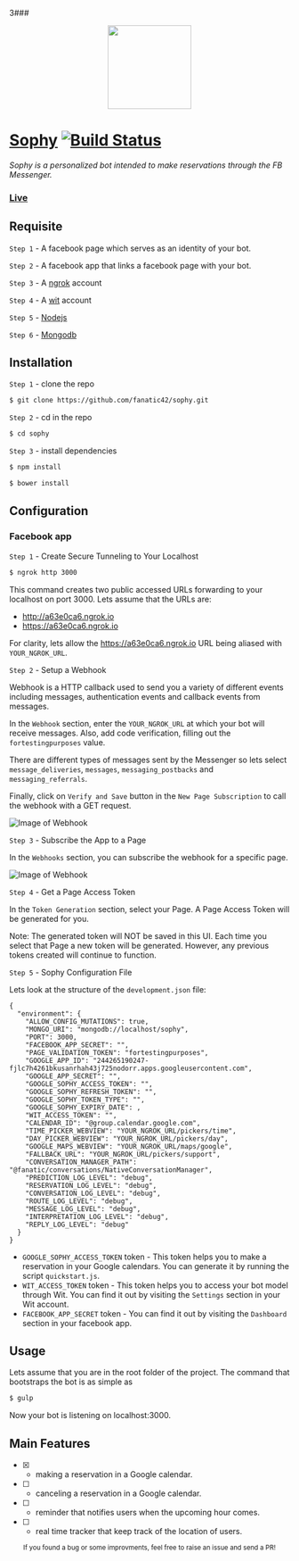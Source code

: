 3### <p align="center"><img width="150px" height="150px" src="https://scontent.fsof3-1.fna.fbcdn.net/v/t1.0-9/17553949_615473718638702_8401331221913396484_n.png?oh=38bf43137d3b173555ff3db4cc93e1a4&oe=59591393"></p>

# [Sophy](https://m.me/sophy.virtual.assistant) [![Build Status](https://travis-ci.com/kkolarov/sophy.svg?token=yiwT9utGSLvfkSnTbVXG&branch=master)](https://travis-ci.com/kkolarov/sophy)

*Sophy is a personalized bot intended to make reservations through the FB Messenger.*

### [Live](https://m.me/sophy.virtual.assistant)


## Requisite

`Step 1` - A facebook page which serves as an identity of your bot.

`Step 2` - A facebook app that links a facebook page with your bot.

`Step 3` - A [ngrok](https://ngrok.com) account

`Step 4` - A [wit](https://wit.ai/) account

`Step 5` - [Nodejs](https://nodejs.org/en/)

`Step 6` - [Mongodb](https://www.mongodb.com/)

## Installation

`Step 1` - clone the repo

```bash
$ git clone https://github.com/fanatic42/sophy.git
```

`Step 2` - cd in the repo

```bash
$ cd sophy
```

`Step 3` - install dependencies

```bash
$ npm install
```

```bash
$ bower install
```

## Configuration

### Facebook app

`Step 1` - Create Secure Tunneling to Your Localhost

```bash
$ ngrok http 3000
```
This command creates two public accessed URLs forwarding to your localhost on port 3000. Lets assume that the URLs are:
- http://a63e0ca6.ngrok.io
- https://a63e0ca6.ngrok.io

For clarity, lets allow the https://a63e0ca6.ngrok.io URL being aliased with `YOUR_NGROK_URL`.

`Step 2` - Setup a Webhook

Webhook is a HTTP callback used to send you a variety of different events including messages, authentication events and callback events from messages.

In the `Webhook` section, enter the `YOUR_NGROK_URL` at which your bot will receive messages. Also, add code verification, filling out the `fortestingpurposes` value.

There are different types of messages sent by the Messenger so lets select `message_deliveries`, `messages`, `messaging_postbacks` and `messaging_referrals`.

Finally, click on `Verify and Save` button in the `New Page Subscription` to call the webhook with a GET request.

![Image of Webhook](https://scontent.fsof3-1.fna.fbcdn.net/v/t39.2365-6/13509161_1641776279476564_1943134593_n.png?oh=f47fd7125ebc77f5de9489d536e431f2&oe=596F73E3)

`Step 3` - Subscribe the App to a Page

In the `Webhooks` section, you can subscribe the webhook for a specific page.

![Image of Webhook](https://scontent.fsof3-1.fna.fbcdn.net/v/t39.2365-6/13503523_1380281451999079_606965217_n.png?oh=27144d208274773ad47513888374277a&oe=596D669C)

`Step 4` - Get a Page Access Token

In the `Token Generation` section, select your Page. A Page Access Token will be generated for you.

Note: The generated token will NOT be saved in this UI. Each time you select that Page a new token will be generated. However, any previous tokens created will continue to function.

`Step 5` - Sophy Configuration File

Lets look at the structure of the `development.json` file:

```
{
  "environment": {
    "ALLOW_CONFIG_MUTATIONS": true,
    "MONGO_URI": "mongodb://localhost/sophy",
    "PORT": 3000,
    "FACEBOOK_APP_SECRET": "",
    "PAGE_VALIDATION_TOKEN": "fortestingpurposes",
    "GOOGLE_APP_ID": "244265190247-fjlc7h4261bkusanrhah43j725nodorr.apps.googleusercontent.com",
    "GOOGLE_APP_SECRET": "",
    "GOOGLE_SOPHY_ACCESS_TOKEN": "",
    "GOOGLE_SOPHY_REFRESH_TOKEN": "",
    "GOOGLE_SOPHY_TOKEN_TYPE": "",
    "GOOGLE_SOPHY_EXPIRY_DATE": ,
    "WIT_ACCESS_TOKEN": "",
    "CALENDAR_ID": "@group.calendar.google.com",
    "TIME_PICKER_WEBVIEW": "YOUR_NGROK_URL/pickers/time",
    "DAY_PICKER_WEBVIEW": "YOUR_NGROK_URL/pickers/day",
    "GOOGLE_MAPS_WEBVIEW": "YOUR_NGROK_URL/maps/google",
    "FALLBACK_URL": "YOUR_NGROK_URL/pickers/support",
    "CONVERSATION_MANAGER_PATH": "@fanatic/conversations/NativeConversationManager",
    "PREDICTION_LOG_LEVEL": "debug",
    "RESERVATION_LOG_LEVEL": "debug",
    "CONVERSATION_LOG_LEVEL": "debug",
    "ROUTE_LOG_LEVEL": "debug",
    "MESSAGE_LOG_LEVEL": "debug",
    "INTERPRETATION_LOG_LEVEL": "debug",
    "REPLY_LOG_LEVEL": "debug"
  }
}
```
- `GOOGLE_SOPHY_ACCESS_TOKEN` token - This token helps you to make a reservation in your Google calendars. You can generate it by running the script `quickstart.js`.
- `WIT_ACCESS_TOKEN` token - This token helps you to access your bot model through Wit. You can find it out by visiting the `Settings` section in your Wit account.
- `FACEBOOK_APP_SECRET` token - You can find it out by visiting the `Dashboard` section in your facebook app.

## Usage

Lets assume that you are in the root folder of the project. The command that bootstraps the bot is as simple as

```bash
$ gulp
```

Now your bot is listening on localhost:3000.

## Main Features

- [x] - making a reservation in a Google calendar.

- [ ] - canceling a reservation in a Google calendar.

- [ ] - reminder that notifies users when the upcoming hour comes.

- [ ] - real time tracker that keep track of the location of users.

<p align="center">
  <sub>If you found a bug or some improvments, feel free to raise an issue and send a PR!</sub>
</p>
